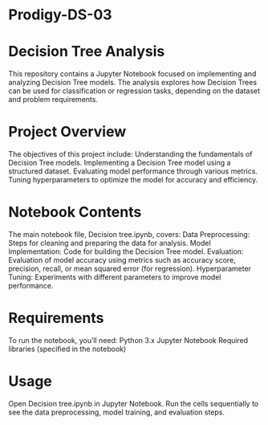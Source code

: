 # Prodigy-DS-03

# Decision Tree Analysis
This repository contains a Jupyter Notebook focused on implementing and analyzing Decision Tree models. The analysis explores how Decision Trees can be used for classification or regression tasks, depending on the dataset and problem requirements.

# Project Overview
The objectives of this project include:
Understanding the fundamentals of Decision Tree models.
Implementing a Decision Tree model using a structured dataset.
Evaluating model performance through various metrics.
Tuning hyperparameters to optimize the model for accuracy and efficiency.

# Notebook Contents
The main notebook file, Decision tree.ipynb, covers:
Data Preprocessing: Steps for cleaning and preparing the data for analysis.
Model Implementation: Code for building the Decision Tree model.
Evaluation: Evaluation of model accuracy using metrics such as accuracy score, precision, recall, or mean squared error (for regression).
Hyperparameter Tuning: Experiments with different parameters to improve model performance.

# Requirements
To run the notebook, you’ll need:
Python 3.x
Jupyter Notebook
Required libraries (specified in the notebook)

# Usage
Open Decision tree.ipynb in Jupyter Notebook.
Run the cells sequentially to see the data preprocessing, model training, and evaluation steps.
